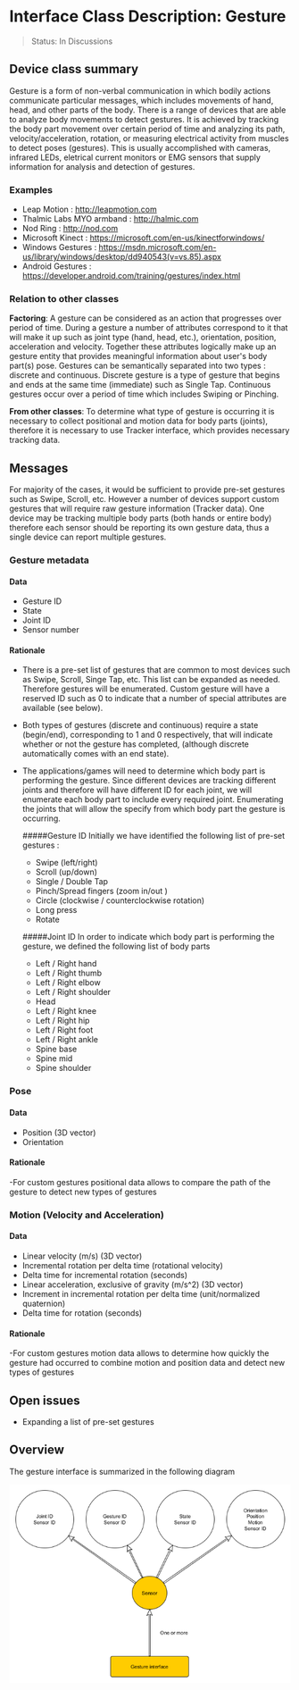 # Interface Class Description: Gesture

> Status: In Discussions

## Device class summary
Gesture is a form of non-verbal communication in which bodily actions communicate particular messages, which
includes movements of hand, head, and other parts of the body. There is a range of devices that are able to analyze body movements to detect gestures. It is achieved by tracking the body part movement over certain period of time and analyzing its path, velocity/acceleration, rotation, or measuring electrical activity from muscles to detect poses (gestures). This is usually accomplished with cameras, infrared LEDs, eletrical current monitors or EMG sensors that supply information for analysis and detection of gestures.

### Examples
- Leap Motion : <http://leapmotion.com>
- Thalmic Labs MYO armband : <http://halmic.com> 
- Nod Ring : <http://nod.com>
- Microsoft Kinect : <https://microsoft.com/en-us/kinectforwindows/>
- Windows Gestures : <https://msdn.microsoft.com/en-us/library/windows/desktop/dd940543(v=vs.85).aspx>
- Android Gestures : <https://developer.android.com/training/gestures/index.html>
	

### Relation to other classes
**Factoring**: A gesture can be considered as an action that progresses over period of time. During a gesture a number of attributes correspond to it that will make it up such as joint type (hand, head, etc.), orientation, position, acceleration and velocity. Together these attributes logically make up an gesture entity that provides meaningful information about user's body part(s) pose. Gestures can be semantically separated into two types : discrete and continuous. Discrete gesture is a type of gesture that begins and ends at the same time (immediate) such as Single Tap. Continuous gestures occur over a period of time which includes Swiping or Pinching. 

**From other classes**: To determine what type of gesture is occurring it is necessary to collect
positional and motion data for body parts (joints), therefore it is necessary to use Tracker interface, which provides necessary tracking data.  

## Messages
For majority of the cases, it would be sufficient to provide pre-set gestures such as Swipe, Scroll, etc. However a number of devices support custom gestures that will require raw gesture information (Tracker data). 
One device may be tracking multiple body parts (both hands or entire body) therefore each sensor should be reporting its own gesture data, thus a single device can report multiple gestures.


### Gesture metadata
#### Data
- Gesture ID
- State
- Joint ID
- Sensor number

#### Rationale
- There is a pre-set list of gestures that are common to most devices such as Swipe, Scroll, Singe Tap, etc. This list can be expanded as needed. Therefore gestures will be enumerated. Custom gesture will have a reserved ID such as 0 to indicate that a number of special attributes are available (see below).
- Both types of gestures (discrete and continuous) require a state (begin/end), corresponding to 1 and 0 respectively, that will indicate whether or not the gesture has completed, (although discrete automatically comes with an end state).
- The applications/games will need to determine which body part is performing the gesture. Since different devices are tracking different joints and therefore will have different ID for each joint, we will enumerate each body part to include every required joint. Enumerating the joints that will allow the specify from which body part the gesture is occurring.

	#####Gesture ID
Initially we have identified the following list of pre-set gestures : 

	- Swipe (left/right)
	- Scroll (up/down)
	- Single / Double Tap
	- Pinch/Spread fingers (zoom in/out )
	- Circle (clockwise / counterclockwise rotation)
	- Long press
	- Rotate

	#####Joint ID
In order to indicate which body part is performing the gesture, we defined the following list of body parts

	- Left / Right hand
	- Left / Right thumb
	- Left / Right elbow
	- Left / Right shoulder
	- Head
	- Left / Right knee
	- Left / Right hip
	- Left / Right foot
	- Left / Right ankle
	- Spine base
	- Spine mid
	- Spine shoulder 

### Pose
#### Data
- Position (3D vector)
- Orientation

#### Rationale
-For custom gestures positional data allows to compare the path of the gesture to detect new types of gestures

### Motion (Velocity and Acceleration)
#### Data
- Linear velocity (m/s) (3D vector)
- Incremental rotation per delta time (rotational velocity)
- Delta time for incremental rotation (seconds)
- Linear acceleration, exclusive of gravity (m/s^2) (3D vector)
- Increment in incremental rotation per delta time (unit/normalized quaternion)
- Delta time for rotation (seconds)

#### Rationale
-For custom gestures motion data allows to determine how quickly the gesture had occurred to combine motion and position data and detect new types of gestures


## Open issues
- Expanding a list of pre-set gestures

## Overview

The gesture interface is summarized in the following diagram

![Gesture interface](GestureInterface.png)

